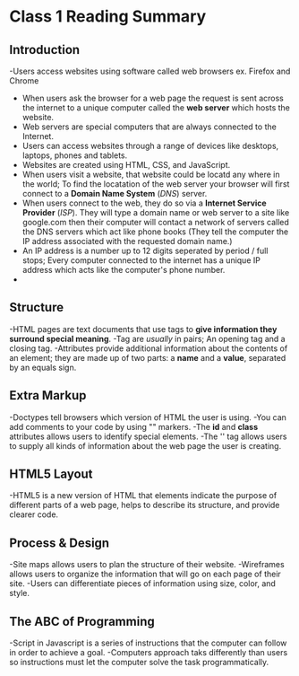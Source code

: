 # Class 1 Reading Summary

## Introduction 
-Users access websites using software called web browsers ex. Firefox and Chrome
- When users ask the browser for a web page the request is sent across the internet to a unique computer called the **web server** which hosts the website.
- Web servers are special computers that are always connected to the Internet.
- Users can access websites through a range of devices like desktops, laptops, phones and tablets.
- Websites are created using HTML, CSS, and JavaScript.
- When users visit a website, that website could be locatd any where in the world; To find the locatation of the web server your browser will first connect to a **Domain Name System** (*DNS*) server.
- When users connect to the web, they do so via a **Internet Service Provider** (*ISP*). They will type a domain name or web server to a site like google.com then their computer will contact a network of servers called the DNS servers which act like phone books (They tell the computer the IP address associated with the requested domain name.)
- An IP address is a number up to 12 digits seperated by period / full stops; Every computer connected to the internet has a unique IP address which acts like the computer's phone number.
- 

## Structure 
-HTML pages are text documents that use tags to **give information they surround special meaning**.
-Tag are *usually* in pairs; An opening tag and a closing tag.
-Attributes provide additional information about the contents of an element; they are made up of two parts: a **name** and a **value**,
separated by an equals sign.

## Extra Markup
-Doctypes tell browsers which version of HTML the user is using.
-You can add comments to your code by using "<!-- comments are written here -->" markers.
-The **id** and **class** attributes allows users to identify special elements.
-The '<meta>' tag allows users to supply all kinds of information about the web page the user is creating.

## HTML5 Layout
-HTML5 is a new version of HTML that elements indicate the purpose of different parts of a web page, helps to describe its structure, and provide clearer code.

## Process & Design 
-Site maps allows users to plan the structure of their website.
-Wireframes allows users to organize the information that will go on each page of their site.
-Users can differentiate pieces of information using size, color, and style.

## The ABC of Programming
-Script in Javascript is a series of instructions that the computer can follow in order to achieve a goal.
-Computers approach taks differently than users so instructions must let the computer solve the task programmatically.
